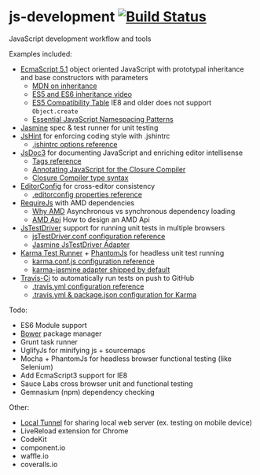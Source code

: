 js-development [![Build Status](https://travis-ci.org/bettiolo/js-development.png?branch=master)](https://travis-ci.org/bettiolo/js-development)
==============

JavaScript development workflow and tools

Examples included:
  - [EcmaScript 5.1](http://www.ecma-international.org/ecma-262/5.1/) object oriented JavaScript with prototypal inheritance and base constructors with parameters
    - [MDN on inheritance](https://developer.mozilla.org/en-US/docs/Web/JavaScript/Introduction_to_Object-Oriented_JavaScript#Inheritance)
    - [ES5 and ES6 inheritance video](http://www.youtube.com/watch?v=NyClWddeO_A)
    - [ES5 Compatibility Table](http://kangax.github.io/es5-compat-table/) IE8 and older does not support `Object.create`
    - [Essential JavaScript Namespacing Patterns](http://addyosmani.com/blog/essential-js-namespacing/)
  - [Jasmine](http://pivotal.github.io/jasmine/) spec & test runner for unit testing
  - [JsHint](http://www.jshint.com) for enforcing coding style with .jshintrc
    - [.jshintrc options reference](http://www.jshint.com/docs/options/)
  - [JsDoc3](http://usejsdoc.org) for documenting JavaScript and enriching editor intellisense
    - [Tags reference](http://usejsdoc.org/index.html#JSDoc3_Tag_Dictionary)
    - [Annotating JavaScript for the Closure Compiler](https://developers.google.com/closure/compiler/docs/js-for-compiler)
    - [Closure Compiler type syntax](https://developers.google.com/closure/compiler/docs/js-for-compiler#types)
  - [EditorConfig](http://editorconfig.org) for cross-editor consistency
    - [.editorconfig properties reference](https://github.com/editorconfig/editorconfig/wiki/EditorConfig-Properties)
  - [RequireJs](http://requirejs.org) with AMD dependencies
    - [Why AMD](http://requirejs.org/docs/whyamd.html) Asynchronous vs synchronous dependency loading
    - [AMD Api](https://github.com/amdjs/amdjs-api/wiki/AMD) How to design an AMD Api
  - [JsTestDriver](https://code.google.com/p/js-test-driver/) support for running unit tests in multiple browsers
    - [jsTestDriver.conf configuration reference](https://code.google.com/p/js-test-driver/wiki/ConfigurationFile)
    - [Jasmine JsTestDriver Adapter](https://github.com/ibolmo/jasmine-jstd-adapter)
  - [Karma Test Runner](http://karma-runner.github.io/) + [PhantomJs](http://phantomjs.org/) for headless unit test running
    - [karma.conf.js configuration reference](http://karma-runner.github.io/0.10/config/configuration-file.html)
    - [karma-jasmine adapter shipped by default](https://github.com/karma-runner/karma-jasmine)
  - [Travis-Ci](https://travis-ci.org) to automatically run tests on push to GitHub
    - [.travis.yml configuration reference](http://about.travis-ci.org/docs/user/build-configuration/)
    - [.travis.yml & package.json configuration for Karma](http://karma-runner.github.io/0.10/plus/travis.html)

Todo:
  - ES6 Module support
  - [Bower](https://github.com/bower/bower) package manager
  - Grunt task runner
  - UglifyJs for minifying js + sourcemaps
  - Mocha + PhantomJs for headless browser functional testing (like Selenium)
  - Add EcmaScript3 support for IE8
  - Sauce Labs cross browser unit and functional testing
  - Gemnasium (npm) dependency checking
  
Other:
  - [Local Tunnel](http://progrium.com/localtunnel) for sharing local web server (ex. testing on mobile device)
  - LiveReload extension for Chrome
  - CodeKit
  - component.io
  - waffle.io
  - coveralls.io
